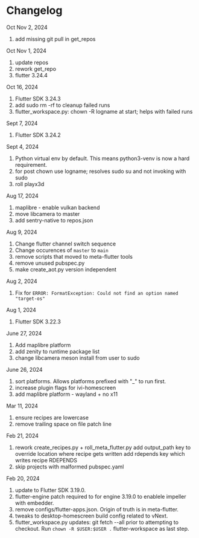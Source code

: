 # Changelog

Oct Nov 2, 2024
1. add missing git pull in get_repos

Oct Nov 1, 2024
1. update repos
2. rework get_repo
3. flutter 3.24.4

Oct 16, 2024
1. Flutter SDK 3.24.3
2. add sudo rm -rf to cleanup failed runs
3. flutter_workspace.py: chown -R logname at start; helps with failed runs

Sept 7, 2024
1. Flutter SDK 3.24.2

Sept 4, 2024
1. Python virtual env by default.  This means python3-venv is now a hard requirement.
2. for post chown use logname; resolves sudo su and not invoking with sudo
3. roll playx3d

Aug 17, 2024
1. maplibre - enable vulkan backend
2. move libcamera to master
3. add sentry-native to repos.json

Aug 9, 2024
1. Change flutter channel switch sequence
2. Change occurences of `master` to `main`
3. remove scripts that moved to meta-flutter tools
4. remove unused pubspec.py
5. make create_aot.py version independent

Aug 2, 2024
1. Fix for `ERROR: FormatException: Could not find an option named "target-os"`

Aug 1, 2024
1. Flutter SDK 3.22.3

June 27, 2024
1. Add maplibre platform
2. add zenity to runtime package list
3. change libcamera meson install from user to sudo

June 26, 2024
1. sort platforms.  Allows platforms prefixed with "_" to run first.
2. increase plugin flags for ivi-homescreen
3. add maplibre platform - wayland + no x11

Mar 11, 2024
1. ensure recipes are lowercase
2. remove trailing space on file patch line

Feb 21, 2024
1. rework create_recipes.py + roll_meta_flutter.py
   add output_path key to override location where recipe gets written
   add rdepends key which writes recipe RDEPENDS
2. skip projects with malformed pubspec.yaml

Feb 20, 2024
1. update to Flutter SDK 3.19.0.
2. flutter-engine patch required to for engine 3.19.0 to enablele impeller with embedder.
3. remove configs/flutter-apps.json.  Origin of truth is in meta-flutter.
4. tweaks to desktop-homescreen build config related to vNext.
5. flutter_workspace.py updates:
   git fetch --all prior to attempting to checkout.
   Run `chown -R $USER:$USER .` flutter-workspace as last step.
